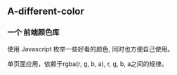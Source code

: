 ## A-different-color
### 一个 前端颜色库

使用 Javascript 枚举一些好看的颜色, 同时也方便自己使用。

单页面应用，依赖于rgba(r, g, b, a), r, g, b, a之间的规律。

